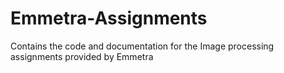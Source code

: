 # Emmetra-Assignments
Contains the code and documentation for the Image processing assignments provided by Emmetra
